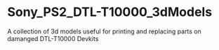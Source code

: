 # Sony_PS2_DTL-T10000_3dModels
A collection of 3d models useful for printing and replacing parts on damanged DTL-T10000 Devkits
